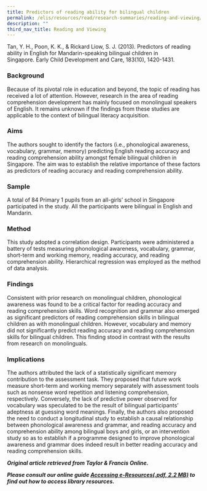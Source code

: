 ```yaml
---
title: Predictors of reading ability for bilingual children
permalink: /elis/resources/read/research-summaries/reading-and-viewing/reading-ability-for-bilingual-children/
description: ""
third_nav_title: Reading and Viewing
---
```

Tan, Y. H., Poon, K. K., & Rickard Liow, S. J. (2013). Predictors of reading ability in English for Mandarin-speaking bilingual children in Singapore. Early Child Development and Care, 183(10), 1420-1431.

### Background

Because of its pivotal role in education and beyond, the topic of reading has received a lot of attention. However, research in the area of reading comprehension development has mainly focused on monolingual speakers of English. It remains unknown if the findings from these studies are applicable to the context of bilingual literacy acquisition.

### Aims

The authors sought to identify the factors (i.e., phonological awareness, vocabulary, grammar, memory) predicting English reading accuracy and reading comprehension ability amongst female bilingual children in Singapore. The aim was to establish the relative importance of these factors as predictors of reading accuracy and reading comprehension ability.

### Sample

A total of 84 Primary 1 pupils from an all-girls’ school in Singapore participated in the study. All the participants were bilingual in English and Mandarin.

### Method

This study adopted a correlation design. Participants were administered a battery of tests measuring phonological awareness, vocabulary, grammar, short-term and working memory, reading accuracy, and reading comprehension ability. Hierarchical regression was employed as the method of data analysis.

### Findings

Consistent with prior research on monolingual children, phonological awareness was found to be a critical factor for reading accuracy and reading comprehension skills. Word recognition and grammar also emerged as significant predictors of reading comprehension skills in bilingual children as with monolingual children. However, vocabulary and memory did not significantly predict reading accuracy and reading comprehension skills for bilingual children. This finding stood in contrast with the results from research on monolinguals.

### Implications

The authors attributed the lack of a statistically significant memory contribution to the assessment task. They proposed that future work measure short-term and working memory separately with assessment tools such as nonsense word repetition and listening comprehension, respectively. Conversely, the lack of predictive power observed for vocabulary was speculated to be the result of bilingual participants’ adeptness at guessing word meanings. Finally, the authors also proposed the need to conduct a longitudinal study to establish a causal relationship between phonological awareness and grammar, and reading accuracy and comprehension ability among bilingual boys and girls, or an intervention study so as to establish if a programme designed to improve phonological awareness and grammar does indeed result in better reading accuracy and reading comprehension skills.

_**Original article retrieved from Taylor & Francis Online.**_  

**_Please consult our online guide [Accessing e-Resources(.pdf, 2.2 MB)](https://academyofsingaporeteachers-moe-edu-sg-admin.cwp.sg/elis/resources/read/research-summaries/reading-and-viewing/18e45074-6b1b-4ac7-811f-1a8da16c4f81 "Accessing e-Resources") to find out how to access library resources._**